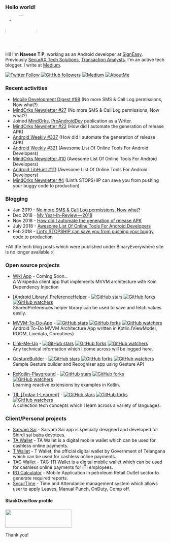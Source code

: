 ### Hello world!

<img style="border-radius: 50%; width: 100px" src="https://avatars2.githubusercontent.com/u/16202134" />

Hi! I'm **Naveen T P**, working as an Android developer at [SignEasy](https://www.getsigneasy.com/). Previously [SecurAX Tech Solutions](http://www.securax.com/), [Transaction Analysts](http://transactionanalysts.com/). I'm an active tech blogger. I write at [Medium](https://medium.com/@naveentp).
  
[![Twitter Follow](https://img.shields.io/twitter/follow/iamnaveentp.svg?style=social)](https://twitter.com/iamnaveentp) 
[![GitHub followers](https://img.shields.io/github/followers/naveentp.svg?style=social&label=Follow)](https://github.com/naveentp)
[![Medium](https://img.shields.io/badge/Medium-%40naveentp-blue.svg)](https://medium.com/@naveentp)
[![AboutMe](https://img.shields.io/badge/AboutMe-naveentp-orange.svg)](https://about.me/naveentp)


### Recent activities
- [Mobile Development Digest #98](http://blog.alsedi.com/mobile-development-digest-98/) (No more SMS & Call Log permissions, Now what?)
- [MindOrks Newsletter #27](https://mindorks.com/newsletter/edition/27) (No more SMS & Call Log permissions, Now what?)
- Joined [MindOrks](https://medium.com/mindorks/about), [ProAndroidDev](https://proandroiddev.com/about) publication as a Writer.
- [MindOrks Newsletter #22](https://mindorks.com/newsletter/edition/22) (How did I automate the generation of release APK)
- [Android Weekly #337](http://androidweekly.net/issues/issue-337) (How did I automate the generation of release APK)
- [Android Weekly #321](http://androidweekly.net/issues/issue-321) (Awesome List Of Online Tools For Android Developers)
- [MindOrks Newsletter #10](https://mindorks.com/newsletter/edition/10) (Awesome List Of Online Tools For Android Developers)
- [Android LibHunt #111](https://android.libhunt.com/newsletter/111) (Awesome List Of Online Tools For Android Developers)
- [MindOrks Newsletter #4](https://mindorks.com/newsletter/edition/4) (Lint’s STOPSHIP can save you from pushing your buggy code to production)

### Blogging
- Jan 2019 - [No more SMS & Call Log permissions, Now what?](https://medium.com/@naveentp/no-more-sms-call-log-permissions-now-what-9b8226de7827)
- Dec 2018 - [My Year-In-Review — 2018](https://medium.com/@naveentp/my-year-in-review-2018-e9ab7a1dd0a3)
- Nov 2018 - [How did I automate the generation of release APK](https://medium.com/mindorks/how-did-i-automate-the-generation-of-release-apk-3e42b6540a4a)
- July 2018 - [Awesome List Of Online Tools For Android Developers](https://proandroiddev.com/awesome-list-of-online-tools-for-android-developers-f40af8f46299)
- Feb 2018 - [Lint’s STOPSHIP can save you from pushing your buggy code to production](https://medium.com/@naveentp/lints-stopship-can-save-you-from-pushing-your-buggy-code-to-production-4fa0db40d9b1)

*All the tech blog posts which were published under BinaryEverywhere site is no longer available :(

###  Open source projects

- [Wiki App]() - Coming Soon..  
A Wikipedia client app that implements MVVM architecture with Koin Dependency Injection

- [[Android Library] PreferenceHelper](https://github.com/Naveentp/PreferenceHelper) - [![GitHub stars](https://img.shields.io/github/stars/naveentp/PreferenceHelper.svg?style=social&label=Star)](https://github.com/Naveentp/PreferenceHelper) [![GitHub forks](https://img.shields.io/github/forks/naveentp/PreferenceHelper.svg?style=social&label=Fork)](https://github.com/Naveentp/PreferenceHelper/fork) [![GitHub watchers](https://img.shields.io/github/watchers/naveentp/PreferenceHelper.svg?style=social&label=Watch)](https://github.com/Naveentp/PreferenceHelper)  
SharedPreferences helper library can be used to save and fetch values easily.

- [MVVM-To-Do-App](https://github.com/Naveentp/MVVM-To-Do-App) - [![GitHub stars](https://img.shields.io/github/stars/naveentp/MVVM-To-Do-App.svg?style=social&label=Star)](https://github.com/Naveentp/MVVM-To-Do-App) [![GitHub forks](https://img.shields.io/github/forks/naveentp/MVVM-To-Do-App.svg?style=social&label=Fork)](https://github.com/Naveentp/MVVM-To-Do-App/fork) [![GitHub watchers](https://img.shields.io/github/watchers/naveentp/MVVM-To-Do-App.svg?style=social&label=Watch)](https://github.com/Naveentp/MVVM-To-Do-App)  
Android To-Do MVVM Architecture App written in Kotlin.(ViewModel, ROOM, Livedata, Coroutines)

- [Link-Me-Up](https://github.com/Naveentp/Link-Me-Up) - [![GitHub stars](https://img.shields.io/github/stars/naveentp/Link-Me-Up.svg?style=social&label=Star)](https://github.com/Naveentp/Link-Me-Up) [![GitHub forks](https://img.shields.io/github/forks/naveentp/Link-Me-Up.svg?style=social&label=Fork)](https://github.com/Naveentp/Link-Me-Up/fork) [![GitHub watchers](https://img.shields.io/github/watchers/naveentp/Link-Me-Up.svg?style=social&label=Watch)](https://github.com/Naveentp/Link-Me-Up)  
Any technical information which I come across will be logged here. 

- [GestureBuilder](https://github.com/Naveentp/GestureBuilder) - [![GitHub stars](https://img.shields.io/github/stars/naveentp/GestureBuilder.svg?style=social&label=Star)](https://github.com/Naveentp/GestureBuilder) [![GitHub forks](https://img.shields.io/github/forks/naveentp/GestureBuilder.svg?style=social&label=Fork)](https://github.com/Naveentp/GestureBuilder/fork) [![GitHub watchers](https://img.shields.io/github/watchers/naveentp/GestureBuilder.svg?style=social&label=Watch)](https://github.com/Naveentp/GestureBuilder)  
Sample Gesture builder and Recogniser app using Gesture API

- [RxKotlin-Playground](https://github.com/Naveentp/RxKotlin-Playground) - [![GitHub stars](https://img.shields.io/github/stars/Naveentp/RxKotlin-Playground.svg?style=social&label=Star)](https://github.com/Naveentp/RxKotlin-Playground) [![GitHub forks](https://img.shields.io/github/forks/Naveentp/RxKotlin-Playground.svg?style=social&label=Fork)](https://github.com/Naveentp/RxKotlin-Playground/fork) [![GitHub watchers](https://img.shields.io/github/watchers/Naveentp/RxKotlin-Playground.svg?style=social&label=Watch)](https://github.com/Naveentp/RxKotlin-Playground)  
Learning reactive extensions by examples in Kotlin.

- [TIL [Today-I-Learned]](https://github.com/Naveentp/Today-I-Learned) - [![GitHub stars](https://img.shields.io/github/stars/Naveentp/Today-I-Learned.svg?style=social&label=Star)](https://github.com/Naveentp/Today-I-Learned) [![GitHub forks](https://img.shields.io/github/forks/Naveentp/Today-I-Learned.svg?style=social&label=Fork)](https://github.com/Naveentp/Today-I-Learned/fork) [![GitHub watchers](https://img.shields.io/github/watchers/Naveentp/Today-I-Learned.svg?style=social&label=Watch)](https://github.com/Naveentp/Today-I-Learned)  
A collection tech concepts which I learn across a variety of languages.  

### Client/Personal projects
- [Sarvam Sai](https://play.google.com/store/apps/details?id=com.naveentp.saiaarthi) - Sarvam Sai app is specially designed and developed for Shirdi sai baba devotees.
- [TA Wallet](https://play.google.com/store/apps/details?id=com.ta.wallet.tawallet) - TA Wallet is a digital mobile wallet which can be used for cashless online payments.
- [T Wallet](https://play.google.com/store/apps/details?id=com.telangana.twallet) - T Wallet, the official digital wallet by Government of Telangana which can be used for cashless online payments.
- [TAG Wallet](https://play.google.com/store/apps/details?id=com.ta.wallet.ebatwa.dop) - TAG-ITI Wallet is a digital mobile wallet which can be used for cashless online payments for ITI employees.
- [RO Calculator](https://play.google.com/store/apps/details?id=io.dreamflame.rocalculator) - Mobile Application in petroleum Retail Outlet sector to generate required reports.
- [SecurTime](https://play.google.com/store/apps/details?id=com.Securax.securtime_v2_5) - Time and Attendance management system which allows user to apply Leaves, Manual Punch, OnDuty, Comp off.

#### StackOverflow profile 
<a href="https://stackoverflow.com/users/5629056/naveen-t-p" >
    <img src="https://stackoverflow.com/users/flair/5629056.png" width="208" height="58">
</a>


Thank you!
